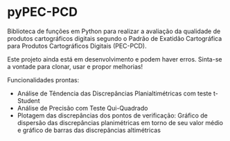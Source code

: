 # pyPEC-PCD
Biblioteca de funções em Python para realizar a avaliação da qualidade de produtos cartográficos digitais segundo o Padrão de Exatidão Cartográfica para Produtos Cartográficos Digitais (PEC-PCD).

Este projeto ainda está em desenvolvimento e podem haver erros. Sinta-se a vontade para clonar, usar e propor melhorias!

Funcionalidades prontas:

- Análise de Têndencia das Discrepâncias Planialtimétricas com teste t-Student
- Análise de Precisão com Teste Qui-Quadrado
- Plotagem das discrepâncias dos pontos de verificação: Gráfico de dispersão das discrepâncias planimétricas em torno de seu valor médio e gráfico de barras das discrepâncias altimétricas
